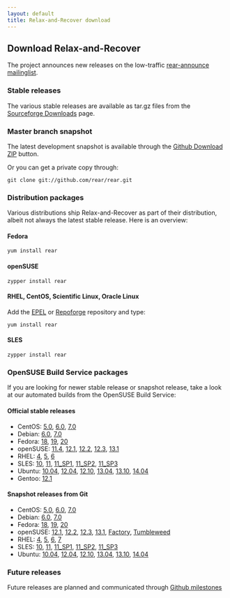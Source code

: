 ```yaml
---
layout: default
title: Relax-and-Recover download
---
```


## Download Relax-and-Recover
The project announces new releases on the low-traffic [rear-announce mailinglist](http://lists.relax-and-recover.org/mailman/listinfo/rear-announce).


### Stable releases
The various stable releases are available as tar.gz files from the
[Sourceforge Downloads](https://sourceforge.net/projects/rear/files/rear/) page.


### Master branch snapshot
The latest development snapshot is available through the
[Github Download ZIP](https://github.com/rear/rear/archive/master.zip) button.

Or you can get a private copy through:

    git clone git://github.com/rear/rear.git


### Distribution packages
Various distributions ship Relax-and-Recover as part of their distribution,
albeit not always the latest stable release. Here is an overview:

#### Fedora

    yum install rear

#### openSUSE

    zypper install rear

#### RHEL, CentOS, Scientific Linux, Oracle Linux
Add the [EPEL](http://apps.fedoraproject.org/packages/rear) or
[Repoforge](http://pkgs.repoforge.org/rear/) repository and type:

    yum install rear

#### SLES

    zypper install rear


### OpenSUSE Build Service packages
If you are looking for newer stable release or snapshot release, take a look at
our automated builds from the OpenSUSE Build Service:

#### Official stable releases

 * CentOS:
    [5.0](http://download.opensuse.org/repositories/Archiving:/Backup:/Rear/CentOS_CentOS-5/noarch/),
    [6.0](http://download.opensuse.org/repositories/Archiving:/Backup:/Rear/CentOS_CentOS-6/noarch/),
    [7.0](http://download.opensuse.org/repositories/Archiving:/Backup:/Rear/CentOS_7/noarch/)
 * Debian:
    [6.0](http://download.opensuse.org/repositories/Archiving:/Backup:/Rear/Debian_6.0/all/),
    [7.0](http://download.opensuse.org/repositories/Archiving:/Backup:/Rear/Debian_7.0/all/)
 * Fedora:
    [18](http://download.opensuse.org/repositories/Archiving:/Backup:/Rear/Fedora_18/noarch/),
    [19](http://download.opensuse.org/repositories/Archiving:/Backup:/Rear/Fedora_19/noarch/),
    [20](http://download.opensuse.org/repositories/Archiving:/Backup:/Rear/Fedora_20/noarch/)
 * openSUSE:
    [11.4](http://download.opensuse.org/repositories/Archiving:/Backup:/Rear/openSUSE_11.4/noarch/),
    [12.1](http://download.opensuse.org/repositories/Archiving:/Backup:/Rear/openSUSE_12.1/noarch/),
    [12.2](http://download.opensuse.org/repositories/Archiving:/Backup:/Rear/openSUSE_12.2/noarch/),
    [12.3](http://download.opensuse.org/repositories/Archiving:/Backup:/Rear/openSUSE_12.3/noarch/),
    [13.1](http://download.opensuse.org/repositories/Archiving:/Backup:/Rear/openSUSE_13.1/noarch/)
 * RHEL:
    [4](http://download.opensuse.org/repositories/Archiving:/Backup:/Rear/RedHat_RHEL-4/noarch/),
    [5](http://download.opensuse.org/repositories/Archiving:/Backup:/Rear/RedHat_RHEL-5/noarch/),
    [6](http://download.opensuse.org/repositories/Archiving:/Backup:/Rear/RedHat_RHEL-6/noarch/)
 * SLES:
    [10](http://download.opensuse.org/repositories/Archiving:/Backup:/Rear/SLE_10_SDK/noarch/),
    [11](http://download.opensuse.org/repositories/Archiving:/Backup:/Rear/SLE_11/noarch/),
    [11_SP1](http://download.opensuse.org/repositories/Archiving:/Backup:/Rear/SLE_11_SP1/noarch/),
    [11_SP2](http://download.opensuse.org/repositories/Archiving:/Backup:/Rear/SLE_11_SP2/noarch/),
    [11_SP3](http://download.opensuse.org/repositories/Archiving:/Backup:/Rear/SLE_11_SP3/noarch/)
 * Ubuntu:
    [10.04](http://download.opensuse.org/repositories/Archiving:/Backup:/Rear/xUbuntu_10.04/all/),
    [12.04](http://download.opensuse.org/repositories/Archiving:/Backup:/Rear/xUbuntu_12.04/all/),
    [12.10](http://download.opensuse.org/repositories/Archiving:/Backup:/Rear/xUbuntu_12.10/all/),
    [13.04](http://download.opensuse.org/repositories/Archiving:/Backup:/Rear/xUbuntu_13.04/all/),
    [13.10](http://download.opensuse.org/repositories/Archiving:/Backup:/Rear/xUbuntu_13.10/all/),
    [14.04](http://download.opensuse.org/repositories/Archiving:/Backup:/Rear/xUbuntu_14.04/all/)
 * Gentoo:
    [12.1](https://packages.gentoo.org/package/app-backup/rear)

#### Snapshot releases from Git

 * CentOS:
    [5.0](http://download.opensuse.org/repositories/Archiving:/Backup:/Rear:/Snapshot/CentOS_CentOS-5/noarch/),
    [6.0](http://download.opensuse.org/repositories/Archiving:/Backup:/Rear:/Snapshot/CentOS_CentOS-6/noarch/),
    [7.0](http://download.opensuse.org/repositories/Archiving:/Backup:/Rear:/Snapshot/CentOS_7/noarch/)
 * Debian:
    [6.0](http://download.opensuse.org/repositories/Archiving:/Backup:/Rear:/Snapshot/Debian_6.0/all/),
    [7.0](http://download.opensuse.org/repositories/Archiving:/Backup:/Rear:/Snapshot/Debian_7.0/all/)
 * Fedora:
    [18](http://download.opensuse.org/repositories/Archiving:/Backup:/Rear:/Snapshot/Fedora_18/noarch/),
    [19](http://download.opensuse.org/repositories/Archiving:/Backup:/Rear:/Snapshot/Fedora_19/noarch/),
    [20](http://download.opensuse.org/repositories/Archiving:/Backup:/Rear:/Snapshot/Fedora_20/noarch/)
 * openSUSE:
    [12.1](http://download.opensuse.org/repositories/Archiving:/Backup:/Rear:/Snapshot/openSUSE_12.1/noarch/),
    [12.2](http://download.opensuse.org/repositories/Archiving:/Backup:/Rear:/Snapshot/openSUSE_12.2/noarch/),
    [12.3](http://download.opensuse.org/repositories/Archiving:/Backup:/Rear:/Snapshot/openSUSE_12.3/noarch/),
    [13.1](http://download.opensuse.org/repositories/Archiving:/Backup:/Rear:/Snapshot/openSUSE_13.1/noarch/),
    [Factory](http://download.opensuse.org/repositories/Archiving:/Backup:/Rear:/Snapshot/openSUSE_Factory/noarch/),
    [Tumbleweed](http://download.opensuse.org/repositories/Archiving:/Backup:/Rear:/Snapshot/openSUSE_Tumbleweed/noarch/)
 * RHEL:
    [4](http://download.opensuse.org/repositories/Archiving:/Backup:/Rear:/Snapshot/RedHat_RHEL-4/noarch/),
    [5](http://download.opensuse.org/repositories/Archiving:/Backup:/Rear:/Snapshot/RedHat_RHEL-5/noarch/),
    [6](http://download.opensuse.org/repositories/Archiving:/Backup:/Rear:/Snapshot/RedHat_RHEL-6/noarch/),
    [7](http://download.opensuse.org/repositories/Archiving:/Backup:/Rear:/Snapshot/RHEL_7/noarch/)
 * SLES:
    [10](http://download.opensuse.org/repositories/Archiving:/Backup:/Rear:/Snapshot/SLE_10_SDK/noarch/),
    [11](http://download.opensuse.org/repositories/Archiving:/Backup:/Rear:/Snapshot/SLE_11/noarch/),
    [11_SP1](http://download.opensuse.org/repositories/Archiving:/Backup:/Rear:/Snapshot/SLE_11_SP1/noarch/),
    [11_SP2](http://download.opensuse.org/repositories/Archiving:/Backup:/Rear:/Snapshot/SLE_11_SP2/noarch/),
    [11_SP3](http://download.opensuse.org/repositories/Archiving:/Backup:/Rear:/Snapshot/SLE_11_SP3/noarch/)
 * Ubuntu:
    [10.04](http://download.opensuse.org/repositories/Archiving:/Backup:/Rear:/Snapshot/xUbuntu_10.04/all/),
    [12.04](http://download.opensuse.org/repositories/Archiving:/Backup:/Rear:/Snapshot/xUbuntu_12.04/all/),
    [12.10](http://download.opensuse.org/repositories/Archiving:/Backup:/Rear:/Snapshot/xUbuntu_12.10/all/),
    [13.04](http://download.opensuse.org/repositories/Archiving:/Backup:/Rear:/Snapshot/xUbuntu_13.04/all/),
    [13.10](http://download.opensuse.org/repositories/Archiving:/Backup:/Rear:/Snapshot/xUbuntu_13.10/all/),
    [14.04](http://download.opensuse.org/repositories/Archiving:/Backup:/Rear:/Snapshot/xUbuntu_14.04/all/)


### Future releases
Future releases are planned and communicated through [Github milestones](https://github.com/rear/rear/milestones)
